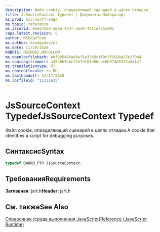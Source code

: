 ```yaml
---
description: Файл cookie, определяющий сценарий в целях отладки.
title: JsSourceContext Typedef | Документы Майкрософт
ms.prod: microsoft-edge
ms.topic: reference
ms.assetid: 0ee67e5d-a66b-4d4f-ab30-4711ef25c091
caps.latest.revision: 5
author: MSEdgeTeam
ms.author: msedgedevrel
ms.date: 11/19/2020
ROBOTS: NOINDEX,NOFOLLOW
ms.openlocfilehash: abf995466a06ef1e35d8c1f9c5f569ba57e33044
ms.sourcegitcommit: a35a6b5bbc21b7df61d08cbc6b074b5325ad4fef
ms.translationtype: MT
ms.contentlocale: ru-RU
ms.lasthandoff: 12/17/2020
ms.locfileid: "11235615"
---
```

# <span data-ttu-id="4160b-103">JsSourceContext Typedef</span><span class="sxs-lookup"><span data-stu-id="4160b-103">JsSourceContext Typedef</span></span>

<span data-ttu-id="4160b-104">Файл cookie, определяющий сценарий в целях отладки.</span><span class="sxs-lookup"><span data-stu-id="4160b-104">A cookie that identifies a script for debugging purposes.</span></span>  
  
## <span data-ttu-id="4160b-105">Синтаксис</span><span class="sxs-lookup"><span data-stu-id="4160b-105">Syntax</span></span>  
  
```cpp  
typedef DWORD_PTR JsSourceContext;  
```  
  
## <span data-ttu-id="4160b-106">Требования</span><span class="sxs-lookup"><span data-stu-id="4160b-106">Requirements</span></span>  
 <span data-ttu-id="4160b-107">**Заглавная:** jsrt.h</span><span class="sxs-lookup"><span data-stu-id="4160b-107">**Header:** jsrt.h</span></span>  
  
## <span data-ttu-id="4160b-108">См. также</span><span class="sxs-lookup"><span data-stu-id="4160b-108">See Also</span></span>  
 [<span data-ttu-id="4160b-109">Справочник (среда выполнения JavaScript)</span><span class="sxs-lookup"><span data-stu-id="4160b-109">Reference (JavaScript Runtime)</span></span>](../chakra-hosting/reference-javascript-runtime.md)
